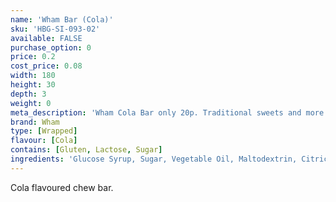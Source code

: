 ```yaml
---
name: 'Wham Bar (Cola)'
sku: 'HBG-SI-093-02'
available: FALSE
purchase_option: 0
price: 0.2
cost_price: 0.08
width: 180
height: 30
depth: 3
weight: 0
meta_description: 'Wham Cola Bar only 20p. Traditional sweets and more at Humbugs Confectionery Store. Specialists in satisfying your sweet tooth!'
brand: Wham
type: [Wrapped]
flavour: [Cola]
contains: [Gluten, Lactose, Sugar]
ingredients: 'Glucose Syrup, Sugar, Vegetable Oil, Maltodextrin, Citric Acid, Milk Protein, Glycerol: E422, Emulsifier: Soya Lecithin, E322. Colours: Beetroot, Caramel'
---
```

Cola flavoured chew bar.